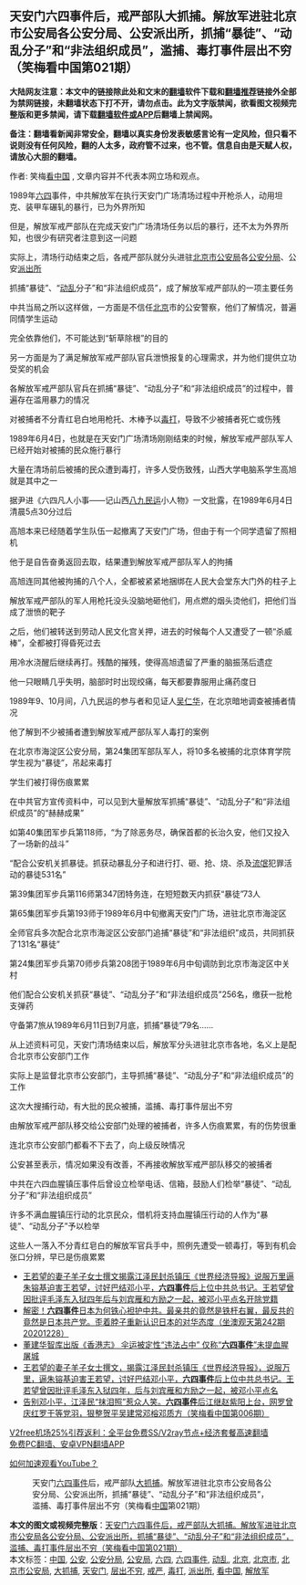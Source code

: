  <h2>天安门六四事件后，戒严部队大抓捕。解放军进驻北京市公安局各公安分局、公安派出所，抓捕“暴徒”、“动乱分子”和“非法组织成员”，滥捕、毒打事件层出不穷（笑梅看中国第021期）</h2> <p class="notice"><b>大陆网友注意：本文中的链接除此处和文末的<a href="https://github.com/bannedbook/fanqiang" >翻墙</a>软件下载和<a href="https://github.com/killgcd/justmysocks/blob/master/README.md">翻墙推荐</a>链接外全部为禁网链接，未翻墙状态下打不开，请勿点击。此为文字版禁闻，欲看图文视频完整版和更多禁闻，请下载<a href="https://github.com/bannedbook/fanqiang">翻墙软件或APP</a>后翻墙上禁闻网。</p><p>备注：翻墙看新闻非常安全，翻墙以真实身份发表敏感言论有一定风险，但只看不说则没有任何风险，翻的人太多，政府管不过来，也不管。信息自由是天赋人权，请放心大胆的翻墙。</b></p>  <div class="entry"> <p>作者: 笑梅<span class='wp_keywordlink_affiliate'><a href="https://www.secretchina.com/" title="看中国" target="_blank">看中国</a></span> , 文章内容并不代表本网立场和观点。</p> <figure></figure> <p>1989年<span class='wp_keywordlink'><a href="https://www.bannedbook.org/forum2/topic2509.html" title="《中国六四真相》" target="_blank">六四</a></span>事件，中共解放军在执行天安门广场清场过程中开枪杀人，动用坦克、装甲车碾轧的暴行，已为外界所知</p> <p>但是，解放军戒严部队在完成天安门广场清场任务以后的暴行，还不太为外界所知，也很少有研究者注意到这一问题</p> <p>实际上，清场行动结束之后，各戒严部队就分头进驻<a href="https://www.bannedbook.org/bnews/tag/%E5%8C%97%E4%BA%AC%E5%B8%82/" class="st_tag internal_tag" rel="tag" title="标签 北京市 下的日志">北京市</a><a href="https://www.bannedbook.org/bnews/tag/%e5%85%ac%e5%ae%89%e5%b1%80/" class="st_tag internal_tag" rel="tag" title="标签 公安局 下的日志">公安局</a>各<a href="https://www.bannedbook.org/bnews/tag/%E5%85%AC%E5%AE%89%E5%88%86%E5%B1%80/" class="st_tag internal_tag" rel="tag" title="标签 公安分局 下的日志">公安分局</a>、公安<a href="https://www.bannedbook.org/bnews/tag/%e6%b4%be%e5%87%ba%e6%89%80/" class="st_tag internal_tag" rel="tag" title="标签 派出所 下的日志">派出所</a></p> <p>抓捕“暴徒”、“<a href="https://www.bannedbook.org/bnews/tag/%E5%8A%A8%E4%B9%B1/" class="st_tag internal_tag" rel="tag" title="标签 动乱 下的日志">动乱</a>分子”和“非法组织成员”，成了解放军戒严部队的一项主要任务</p> <p>中共当局之所以这样做，一方面是不信任<a href="https://www.bannedbook.org/bnews/tag/%e5%8c%97%e4%ba%ac/" class="st_tag internal_tag" rel="tag" title="标签 北京 下的日志">北京</a>市的公安警察，他们了解情况，普遍同情学生运动</p> <p>完全依靠他们，不可能达到“斩草除根”的目的</p> <p>另一方面是为了满足解放军戒严部队官兵泄愤报复的心理需求，并为他们提供立功受奖的机会</p> <p>各解放军戒严部队官兵在抓捕“暴徒”、“动乱分子”和“非法组织成员”的过程中，普遍存在滥用暴力的情况</p> <p>对被捕者不分青红皂白地用枪托、木棒予以<a href="https://www.bannedbook.org/bnews/tag/%E6%AF%92%E6%89%93/" class="st_tag internal_tag" rel="tag" title="标签 毒打 下的日志">毒打</a>，导致不少被捕者死亡或伤残</p> <p>1989年6月4日，也就是在天安门广场清场刚刚结束的时候，解放军戒严部队军人已经开始对被捕的民众施行暴行</p>  <p>大量在清场前后被捕的民众遭到毒打，许多人受伤致残，山西大学电脑系学生高旭就是其中之一</p> <p>据尹进《六四凡人小事——记山西<span class='wp_keywordlink'><a href="https://www.bannedbook.org/forum2/topic732.html" title="八九民運史  陈小雅  著" target="_blank">八九民运</a></span>小人物》一文批露，在1989年6月4日清晨5点30分过后</p> <p>高旭本来已经随着学生队伍一起撤离了天安门广场，但由于有一个同学遗留了照相机</p> <p>他于是自告奋勇返回去取，结果遭到解放军戒严部队军人的拘捕</p> <p>高旭连同其他被拘捕的八个人，全都被紧紧地捆绑在人民大会堂东大门外的柱子上</p> <p>解放军戒严部队的军人用枪托没头没脑地砸他们，用点燃的烟头烫他们，把他们当成了泄愤的靶子</p> <p>之后，他们被转送到劳动人民文化宫关押，进去的时候每个人又遭受了一顿“杀威棒”，全都被打得昏死过去</p> <p>用冷水浇醒后继续再打。残酷的摧残，使得高旭遗留了严重的脑振荡后遗症</p> <p>他一只眼睛几乎失明，脑部时时出现绞痛，每天都要靠服用止痛药度日</p> <p>1989年9、10月间，八九民运的参与者和见证人<span class='wp_keywordlink'><a href="https://www.bannedbook.org/forum10/topic1926.html" title="吴仁华" target="_blank">吴仁华</a></span>，在北京暗地调查被捕者情况</p> <p>他了解到不少被捕者遭到解放军戒严部队军人毒打的案例</p>  <p>在北京市海淀区公安分局，第24集团军部队军人，将10多名被捕的北京体育学院学生视为“暴徒”，吊起来毒打</p> <p>学生们被打得伤痕累累</p> <p>在中共官方宣传资料中，可以见到大量解放军抓捕“暴徒”、“动乱分子”和“非法组织成员”的“赫赫成果”</p> <p>如第40集团军步兵第118师，“为了除恶务尽，确保首都的长治久安，他们又投入了一场新的战斗” </p> <p>“配合公安机关抓暴徒。抓获动暴乱分子和进行打、砸、抢、烧、杀及<span class='wp_keywordlink'><a href="https://www.bannedbook.org/forum11/topic282.html" title="禁片：评中国共产党的流氓本性" target="_blank">流氓</a></span>犯罪活动的暴徒531名” </p> <p>第39集团军步兵第116师第347团特务连，在短短数天内抓获“暴徒”73人</p> <p>第65集团军步兵第193师于1989年6月中旬撤离天安门广场，进驻北京市海淀区</p> <p>全师官兵多次配合北京市海淀区公安部门追捕“暴徒”和“非法组织”成员，共同抓获了131名“暴徒”</p> <p>第24集团军步兵第70师步兵第208团于1989年6月中旬调防到北京市海淀区中关村</p> <p>他们配合公安机关抓获“暴徒”、“动乱分子”和“非法组织成员”256名，缴获一批枪支弹药</p> <p>守备第7旅从1989年6月11日到7月底，抓捕“暴徒”79名……</p>  <p>从上述资料可见，天安门清场结束以后，解放军分头进驻北京市各地，名义上是配合北京市公安部门工作</p> <p>实际上是监督北京市公安部门，主导抓捕“暴徒”、“动乱分子”和“非法组织成员”的工作</p> <p>这次大搜捕行动，有大批的民众被捕，滥捕、毒打事件层出不穷</p> <p>由解放军戒严部队移交给公安部门处理的被捕者，许多人伤痕累累，有的伤势很重</p> <p>连北京市公安部门都看不下去了，向上级反映情况</p> <p>公安甚至表示，情况如果没有改善，不再接收解放军戒严部队移交的被捕者</p> <p>中共在六四血腥镇压事件后曾设立检举电话、信箱，鼓励人们检举“暴徒”、“动乱分子”和“非法组织成员”</p> <p>许多不满血腥镇压行动的北京民众，借机将支持血腥镇压行动的人作为“暴徒”、“动乱分子”予以检举</p> <p>这些人一落入不分青红皂白的解放军官兵手中，照例先遭受一顿毒打，等到有机会张口分辨，早已是伤痕累累</p> <ul class='op-related-articles' title='相关阅读'> <li><a href='https://www.bannedbook.org/bnews/comments/20201230/1457994.html' target='_blank'>王若望的妻子羊子女士撰文揭露江泽民封杀镇压《世界经济导报》说服万里逼朱镕基迫害王若望，讨好巴结邓小平，<b>六四事件</b>后上位中共总书记。王若望曾因批评毛泽东入狱四年后与刘宾雁和方励之一起，被邓小平点名开除党籍</a></li> <li><a href='https://www.bannedbook.org/bnews/bannedvideo/20201229/1456981.html' target='_blank'>解密！<b>六四事件</b>日本为何铁心袒护中共。最亲共的竟然是铁杆右翼，最反共的竟然是日本共产党。歪着脖子重新认识日本的对华态度（坐澳观天第242期 20201228）</a></li> <li><a href='https://www.bannedbook.org/bnews/comments/20201229/1456957.html' target='_blank'>董建华智库出版《香港志》 伞运被定性“违法占中” 仅称“<b>六四事件</b>”未提血腥屠城</a></li> <li><a href='https://www.bannedbook.org/bnews/comments/20201223/1453569.html' target='_blank'>王若望的妻子羊子女士撰文，揭露江泽民封杀镇压《世界经济导报》，说服万里，逼朱镕基迫害王若望，讨好巴结邓小平，<b>六四事件</b>后上位中共总书记。王若望曾因批评毛泽东入狱四年，后与刘宾雁和方励之一起，被邓小平点名</a></li> <li><a href='https://www.bannedbook.org/bnews/bannedvideo/20201211/1453544.html' target='_blank'>告别邓小平，江泽民“抹泪照”惹众人笑。<b>六四事件</b>后江继赵紫阳上台，网罗曾庆红罗干等党羽，狠整贺平吴建常邓榕邓质方（笑梅看中国第006期）</a></li> </ul> <p class="texttj"> <a href="https://github.com/bannedbook/fanqiang/wiki/V2ray%E6%9C%BA%E5%9C%BA" target="_blank">V2free机场25%引荐返利：全平台免费SS/V2ray节点+经济套餐高速翻墙</a><br/> <a href="https://github.com/bannedbook/fanqiang/wiki/%E7%A6%81%E9%97%BB%E7%BD%91%E5%AE%89%E5%8D%93%E7%BF%BB%E5%A2%99%E6%96%B0%E9%97%BBAPP" target="_blank">免费PC翻墙、安卓VPN翻墙APP</a></p><p><a href='https://www.bannedbook.org/bnews/topimagenews/20180409/925596.html' target='_blank'>如何加速观看YouTube？ </a></p> <figure class='op-interactive'><figcaption>天安门<span class='wp_keywordlink'><a href="https://www.bannedbook.org/forum2/topic1310.html" title="tiananmen六四事件" target="_blank">六四事件</a></span>后，戒严部队<a href="https://www.bannedbook.org/bnews/tag/%E5%A4%A7%E6%8A%93%E6%8D%95/" class="st_tag internal_tag" rel="tag" title="标签 大抓捕 下的日志">大抓捕</a>。解放军进驻北京市公安局各公安分局、公安派出所，抓捕“暴徒”、“动乱分子”和“非法组织成员”，滥捕、毒打事件层出不穷（笑梅看<span class='wp_keywordlink_affiliate'><a href="https://www.bannedbook.org/" title="中国" target="_blank">中国</a></span>第021期）</figcaption></figure> </p> <a name='sharetosocial'></a>       <div><b>本文的图文或视频完整版</b>：<a href='https://www.bannedbook.org/bnews/comments/20210101/1458708.html'>天安门六四事件后，戒严部队大抓捕。解放军进驻北京市公安局各公安分局、公安派出所，抓捕“暴徒”、“动乱分子”和“非法组织成员”，滥捕、毒打事件层出不穷（笑梅看中国第021期）</a></div>  </div><!--END ENTRY--> <div class="postfooter"> <div>本文标签：<a href="https://www.bannedbook.org/bnews/tag/%E4%B8%AD%E5%9B%BD/" rel="tag">中国</a>, <a href="https://www.bannedbook.org/bnews/tag/%e5%85%ac%e5%ae%89/" rel="tag">公安</a>, <a href="https://www.bannedbook.org/bnews/tag/%E5%85%AC%E5%AE%89%E5%88%86%E5%B1%80/" rel="tag">公安分局</a>, <a href="https://www.bannedbook.org/bnews/tag/%e5%85%ac%e5%ae%89%e5%b1%80/" rel="tag">公安局</a>, <a href="https://www.bannedbook.org/bnews/tag/%e5%85%ad%e5%9b%9b/" rel="tag">六四</a>, <a href="https://www.bannedbook.org/bnews/tag/%e5%85%ad%e5%9b%9b%e4%ba%8b%e4%bb%b6/" rel="tag">六四事件</a>, <a href="https://www.bannedbook.org/bnews/tag/%E5%8A%A8%E4%B9%B1/" rel="tag">动乱</a>, <a href="https://www.bannedbook.org/bnews/tag/%e5%8c%97%e4%ba%ac/" rel="tag">北京</a>, <a href="https://www.bannedbook.org/bnews/tag/%E5%8C%97%E4%BA%AC%E5%B8%82/" rel="tag">北京市</a>, <a href="https://www.bannedbook.org/bnews/tag/%E5%8C%97%E4%BA%AC%E5%B8%82%E5%85%AC%E5%AE%89%E5%B1%80/" rel="tag">北京市公安局</a>, <a href="https://www.bannedbook.org/bnews/tag/%E5%A4%A7%E6%8A%93%E6%8D%95/" rel="tag">大抓捕</a>, <a href="https://www.bannedbook.org/bnews/tag/%e5%a4%a9%e5%ae%89%e9%97%a8/" rel="tag">天安门</a>, <a href="https://www.bannedbook.org/bnews/tag/%E5%B1%82%E5%87%BA%E4%B8%8D%E7%A9%B7/" rel="tag">层出不穷</a>, <a href="https://www.bannedbook.org/bnews/tag/%E6%88%92%E4%B8%A5/" rel="tag">戒严</a>, <a href="https://www.bannedbook.org/bnews/tag/%E6%AF%92%E6%89%93/" rel="tag">毒打</a>, <a href="https://www.bannedbook.org/bnews/tag/%e6%b4%be%e5%87%ba%e6%89%80/" rel="tag">派出所</a>, <a href="https://www.bannedbook.org/bnews/tag/%e7%9c%8b%e4%b8%ad%e5%9b%bd/" rel="tag">看中国</a>, <a href="https://www.bannedbook.org/bnews/tag/%e8%a7%a3%e6%94%be%e5%86%9b/" rel="tag">解放军</a></div>  </div><!--END POSTFOOTER--> 